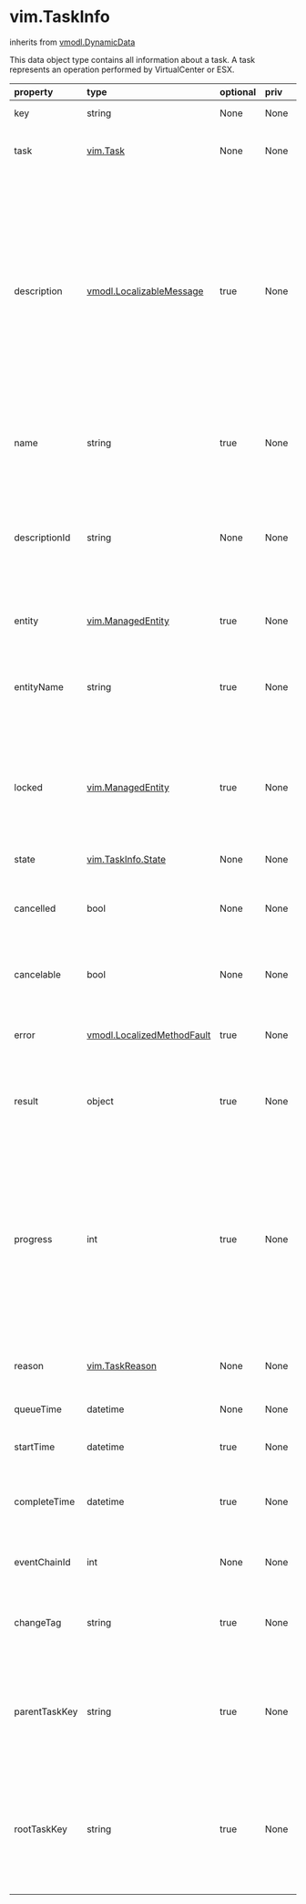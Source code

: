 vim.TaskInfo
============
inherits from [vmodl.DynamicData](docs/vmodl.DynamicData.md)


This data object type contains all information about a task. A task   represents an operation performed by VirtualCenter or ESX.

| property | type | optional | priv | desc |
|:---------|:-----|:---------|:-----|:-----|
| key | string | None | None | The unique key for the task. |
| task | [vim.Task](vim.Task.md "vim.Task") | None | None | The managed object that represents this task. |
| description | [vmodl.LocalizableMessage](vmodl.LocalizableMessage.md "vmodl.LocalizableMessage") | true | None | The description field of the task describes the current phase of    operation of the task. For a task that does a single monolithic   activity, this will be fixed and unchanging.   For tasks that have various substeps, this field will change   as the task progresses from one phase to another. |
| name | string | true | None | The name of the operation that created the task. This is not set    for internal tasks. |
| descriptionId | string | None | None | An identifier for this operation. This includes publicly visible   internal tasks and is a lookup in the TaskDescription methodInfo   data object. |
| entity | [vim.ManagedEntity](vim.ManagedEntity.md "vim.ManagedEntity") | true | None | Managed entity to which the operation applies. |
| entityName | string | true | None | The name of the managed entity, locale-specific, retained for the   history collector database. |
| locked | [vim.ManagedEntity](vim.ManagedEntity.md "vim.ManagedEntity") | true | None | If the state of the task is "running", then this property is a list of   managed entities that the operation has locked, with a shared lock. |
| state | [vim.TaskInfo.State](vim.TaskInfo.State.md "vim.TaskInfo.State") | None | None | Runtime status of the task. |
| cancelled | bool | None | None | Flag to indicate whether or not the client requested   cancellation of the task. |
| cancelable | bool | None | None | Flag to indicate whether or not the cancel task operation is supported. |
| error | [vmodl.LocalizedMethodFault](vmodl.LocalizedMethodFault.md "vmodl.LocalizedMethodFault") | true | None | If the task state is "error", then this property contains the fault code. |
| result | object | true | None | If the task state is "success", then this property may be used   to hold a return value. |
| progress | int | true | None | If the task state is "running", then this property contains a   progress measurement, expressed as percentage completed, from 0 to 100.   <p>   If this property is not set, then the command does not report progress. |
| reason | [vim.TaskReason](vim.TaskReason.md "vim.TaskReason") | None | None | Kind of entity responsible for creating this task. |
| queueTime | datetime | None | None | Time stamp when the task was created. |
| startTime | datetime | true | None | Time stamp when the task started running. |
| completeTime | datetime | true | None | Time stamp when the task was completed (whether success or failure). |
| eventChainId | int | None | None | Event chain ID that leads to the corresponding events. |
| changeTag | string | true | None | The user entered tag to identify the operations and their side effects |
| parentTaskKey | string | true | None | Tasks can be cretaed by another task. This shows <a href="vim.TaskInfo.md#key">key</a> of the task spun off this task. This is to  track causality between tasks. |
| rootTaskKey | string | true | None | Tasks can be cretaed by another task and such creation can go on for  multiple levels. This is the <a href="vim.TaskInfo.md#key">key</a> of the task  that started the chain of tasks. |


